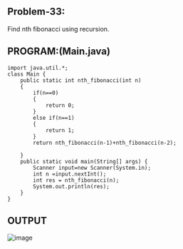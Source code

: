 
## Problem-33:
Find nth fibonacci using recursion.

## PROGRAM:(Main.java)
```
import java.util.*;
class Main {
    public static int nth_fibonacci(int n)
    {
        if(n==0)
        {
            return 0;
        }
        else if(n==1)
        {
            return 1;
        }
        return nth_fibonacci(n-1)+nth_fibonacci(n-2);
        
    }
    public static void main(String[] args) {
        Scanner input=new Scanner(System.in);
        int n =input.nextInt();
        int res = nth_fibonacci(n);
        System.out.println(res);
    }
}
```

## OUTPUT
![image](https://github.com/user-attachments/assets/ad8d5c1d-515c-49ab-9f86-28303cd21f00)
